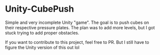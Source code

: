 # Unity-CubePush
Simple and very incomplete Unity "game". The goal is to push cubes on their respective pressure plates. The plan was to add more levels, but I got stuck trying to add proper obstacles. 

If you want to contribute to this project, feel free to PR. But I still have to figure the Unity version of this out lol
